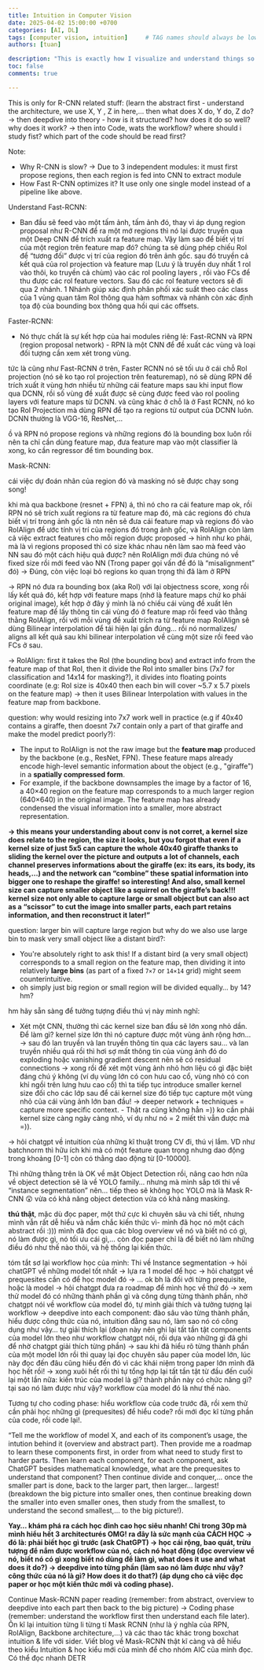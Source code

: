 ```yaml
---
title: Intuition in Computer Vision
date: 2025-04-02 15:00:00 +0700
categories: [AI, DL]
tags: [computer vision, intuition]     # TAG names should always be lowercase
authors: [tuan]

description: "This is exactly how I visualize and understand things so easily (or not)."
toc: false
comments: true

---
```





This is only for R-CNN related stuff: (learn the abstract first - understand the architecture, we use X, Y , Z in here,… then what does X do, Y do, Z do? → then deepdive into theory - how is it structured? how does it do so well? why does it work? → then into Code, wats the workflow? where should i study fist? which part of the code should be read first?

Note:

- Why R-CNN is slow? → Due to 3 independent modules: it must first propose regions, then each region is fed into CNN to extract module
- How Fast R-CNN optimizes it? It use only one single model instead of a pipeline like above.

Understand Fast-RCNN:

- Ban đầu sẽ feed vào một tấm ảnh, tấm ảnh đó, thay vì áp dụng region proposal như R-CNN để ra một mớ regions thì nó lại được truyền qua một Deep CNN để trích xuất ra feature map. Vậy làm sao để biết vị trí của một region trên feature map đó? chúng ta sẽ dùng phép chiếu Rol để “tương đối” được vị trí của region đó trên ảnh gốc. sau đó truyền cả kết quả của rol projection và feature map (Lưu ý là truyền duy nhất 1 rol vào thôi, ko truyền cả chùm) vào các rol pooling layers , rồi vào FCs để thu được các rol feature vectors. Sau đó các rol feature vectors sẽ đi qua 2 nhánh. 1 Nhánh giúp xác định phân phối xác suất theo các class của 1 vùng quan tâm RoI thông qua hàm softmax và nhánh còn xác định tọa độ của bounding box thông qua hồi qui các offsets.

Faster-RCNN:

- Nó thực chất là sự kết hợp của hai modules riêng lẻ: Fast-RCNN và RPN (region proposal network) - RPN là một CNN để đề xuất các vùng và loại đối tượng cần xem xét trong vùng.

tức là cũng như Fast-RCNN ở trên, Faster RCNN nó sẽ tối ưu ở cái chỗ Rol projection (nó sẽ ko tạo rol projection trên featuremap), nó sẽ dùng RPN để trích xuất ít vùng hơn nhiều từ những cái feature maps sau khi input flow qua DCNN, rồi số vùng đề xuất được sẽ cùng được feed vào rol pooling layers với feature maps từ DCNN. và cũng khác ở chỗ là ở Fast RCNN, nó ko tạo Rol Projection mà dùng RPN để tạo ra regions từ output của DCNN luôn. DCNN thường là VGG-16, ResNet,…

ồ và RPN nó propose regions và những regions đó là bounding box luôn rồi nên ta chỉ cần dùng feature map, đưa feature map vào một classifier là xong, ko cần regressor để tìm bounding box.

Mask-RCNN:

cái việc dự đoán nhãn của region đó và masking nó sẽ được chạy song song!

khi mà qua backbone (resnet + FPN) á, thì nó cho ra cái feature map ok, rồi RPN nó sẽ trích xuất regions ra từ feature map đó, mà các regions đó chưa biết vị trí trong ảnh gốc là ntn nên sẽ đưa cái feature map và regions đó vào RoIAlign để ước tính vị trí của regions đó trong ảnh gốc, và RolAlign còn làm cả việc extract features cho mỗi region được proposed → hình như ko phải, mà là vì regions proposed thì có size khác nhau nên làm sao mà feed vào NN sau đó một cách hiệu quả được? nên RoIAlign mới đưa chúng nó về fixed size rồi mới feed vào NN (Trong paper gọi vấn đề đó là “misalignment” đó) → Đúng, còn việc loại bỏ regions ko quan trọng thì đã làm ở RPN

→ RPN nó đưa ra bounding box (aka RoI) với lại objectness score, xong rồi lấy kết quả đó, kết hợp với feature maps (nhớ là feature maps chứ ko phải original image), kết hợp ở đây ý mình là nó chiếu cái vùng đề xuất lên feature map để lấy thông tin cái vùng đó ở feature map rồi feed vào thằng thằng RoIAlign, rồi với mỗi vùng đề xuất trích ra từ feature map RoIAlign sẽ dùng Bilinear interpolation để tái hiện lại gần đúng… rồi nó normalizes/ aligns all kết quả sau khi bilinear interpolation về cùng một size rồi feed vào FCs ở sau.

→ RolAlign: first it takes the RoI (the bounding box) and extract info from the feature map of that RoI, then it divide the RoI into smaller bins (7x7 for classification and 14x14 for masking?), it divides into floating points coordinate (e.g: RoI size is 40x40 then each bin will cover ~5.7 x 5.7 pixels on the feature map) → then it uses Bilinear Interpolation with values in the feature map from backbone.

question: why would resizing into 7x7 work well in practice (e.g if 40x40 contains a giraffe, then doesnt 7x7 contain only a part of that giraffe and make the model predict poorly?): 

- The input to RoIAlign is not the raw image but the **feature map** produced by the backbone (e.g., ResNet, FPN). These feature maps already encode high-level semantic information about the object (e.g., "giraffe") in a **spatially compressed form**.
- For example, if the backbone downsamples the image by a factor of 16, a 40×40 region on the feature map corresponds to a much larger region (640×640) in the original image. The feature map has already condensed the visual information into a smaller, more abstract representation.

**→ this means your understanding about conv is not corret, a kernel size does relate to the region, the size it looks, but you forgot that even if a kernel size of just 5x5 can capture the whole 40x40 giraffe thanks to sliding the kernel over the picture and outputs a lot of channels, each channel preserves informations about the giraffe (ex: its ears, its body, its heads,…) and the network can “combine” these spatial information into bigger one to reshape the giraffe! so interesting! And also, small kernel size can capture smaller object like a squirrel on the giraffe’s back!!! kernel size not only able to capture large or small object but can also act as a “scissor” to cut the image into smaller parts, each part retains information, and then reconstruct it later!”**

question: larger bin will capture large region but why do we also use large bin to mask very small object like a distant bird?:

- You're absolutely right to ask this! If a distant bird (a very small object) corresponds to a small region on the feature map, then dividing it into relatively **large bins** (as part of a fixed `7×7` or `14×14` grid) might seem counterintuitive.
- oh simply just big region or small region will be divided equally… by 14? hm?

hm hãy sẵn sàng để tưởng tượng điều thú vị này mình nghĩ:

- Xét một CNN, thường thì các kernel size ban đầu sẽ lớn xong nhỏ dần. Để làm gì? kernel size lớn thì nó capture được một vùng ảnh rộng hơn… → sau đó lan truyền và lan truyền thông tin qua các layers sau… và lan truyền nhiều quá rồi thì hơi sợ mất thông tin của vùng ảnh đó do exploding hoặc vanishing gradient descent nên sẽ có residual connections → xong rồi để xét một vùng ảnh nhỏ hơn liệu có gì đặc biệt đáng chú ý không (ví dụ vùng lớn có con hưu cao cổ, vùng nhỏ có con khỉ ngồi trên lưng hưu cao cổ) thì ta tiếp tục introduce smaller kernel size đối cho các lớp sau để cái kernel size đó tiếp tục capture một vùng nhỏ của cái vùng ảnh lớn ban đầu! → deeper network + techniques = capture more specific context. - Thật ra cũng không hẳn =)) ko cần phải kernel size càng ngày càng nhỏ, ví dụ như nó = 2 miết thì vẫn được mà =)).

→ hỏi chatgpt về intuition của những kĩ thuật trong CV đi, thú vị lắm. VD như batchnorm thì hữu ích khi mà có một feature quan trọng nhưng dao động trong khoảng [0-1] còn có thằng dao động từ [0-10000].

Thì những thằng trên là OK về mặt Object Detection rồi, nâng cao hơn nữa về object detection sẽ là về YOLO family… nhưng mà mình sắp tới thi về “instance segmentation” nên… tiếp theo sẽ không học YOLO mà là Mask R-CNN 😲 vừa có khả năng object detection vừa có khả năng masking.

**thú thật**, mặc dù đọc paper, một thứ cực kì chuyên sâu và chi tiết, nhưng mình vẫn rất dễ hiểu và nắm chắc kiến thức vì- mình đã học nó một cách abstract rồi :))) mình đã đọc qua các blog overview về nó và biết nó có gì, nó làm được gì, nó tối ưu cái gì,… còn đọc paper chỉ là để biết nó làm những điều đó như thế nào thôi, và hệ thống lại kiến thức.

tóm tắt sơ lại workflow học của mình: Thi về Instance segmentation → hỏi chatGPT về những model tốt nhất → lựa ra 1 model để học → hỏi chatgpt về prequesites cần có để học model đó → … ok bh là đối với từng prequisite, hoặc là model → hỏi chatgpt đưa ra roadmap để mình học về thứ đó → xem thử model đó có những thành phần gì và công dụng từng thành phần, nhờ chatgpt nói về workflow của model đó, tự mình giải thích và tưởng tượng lại workflow → deepdive into each component: đào sâu vào từng thành phần, hiểu được công thức của nó, intuition đằng sau nó, làm sao nó có công dụng như vậy… tự giải thích lại (đoạn này nên ghi lại tất tần tật components của model lớn theo như workflow chatgpt nói, rồi dựa vào những gì đã ghi để nhờ chatgpt giải thích từng phần) → sau khi đã hiểu rõ từng thành phần của một model lớn rồi thì quay lại đọc chuyên sâu paper của model lớn, lúc này đọc đến đâu cũng hiểu đến đó vì các khái niệm trong paper lớn mình đã học hết rồi! → xong xuôi hết rồi thì tự tổng hợp lại tất tần tật từ đầu đến cuối lại một lần nữa: kiến trúc của model là gì? thành phần này có chức năng gì? tại sao nó làm được như vậy? workflow của model đó là như thế nào. 

Tương tự cho coding phase: hiểu workflow của code trước đã, rồi xem thử cần phải học những gì (prequesites) để hiểu code? rồi mới đọc kĩ từng phần của code, rồi code lại!.

“Tell me the workflow of model X, and each of its component’s usage, the intution behind it (overview and abstract part). Then provide me a roadmap to learn these components first, in order from what need to study first to harder parts. Then learn each component, for each component, ask ChatGPT besides mathematical knowledge, what are the prequesites to understand that component? Then continue divide and conquer,… once the smaller part is done, back to the larger part, then larger… largest! (breakdown the big picture into smaller ones, then continue breaking down the smaller into even smaller ones, then study from the smallest, to understand the second smallest,… to the big picture!).

**Yay… khám phá ra cách học đỉnh cao học siêu nhanh! Chỉ trong 30p mà mình hiểu hết 3 architecturés OMG! ra đây là sức mạnh của CÁCH HỌC → đó là: phải biết học gì trước (ask ChatGPT) → học cái rộng, bao quát, trừu tượng để nắm được workflow của nó, cách nó hoạt động (đọc overview về nó, biết nó có gì xong biết nó dùng để làm gì, what does it use and what does it do?) → deepdive into từng phần (làm sao nó làm được như vậy? công thức của nó là gì? How does it do that?) (áp dụng cho cả việc đọc paper or học một kiến thức mới và coding phase).**

Continue Mask-RCNN paper reading (remember: from abstract, overview to deepdive into each part then back to the big picture) → Coding phase (remember: understand the workflow first then understand each file later). Ôn kĩ lại intuition từng li từng tí Mask RCNN (như là ý nghĩa của RPN, RoIAlign, Backbone architecture,…) và các thao tác khác trong boxchat intuition & life với sider. Viết blog về Mask-RCNN thật kĩ càng và dễ hiểu theo kiểu Intuition & học kiểu mới của mình để cho nhóm AIC của mình đọc. Có thể đọc nhanh DETR

